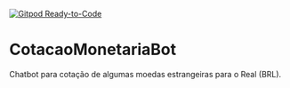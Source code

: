 [![Gitpod Ready-to-Code](https://img.shields.io/badge/Gitpod-Ready--to--Code-blue?logo=gitpod)](https://gitpod.io/#https://github.com/andreluizsecco/CotacaoMonetariaBot) 

# CotacaoMonetariaBot
Chatbot para cotação de algumas moedas estrangeiras para o Real (BRL).
